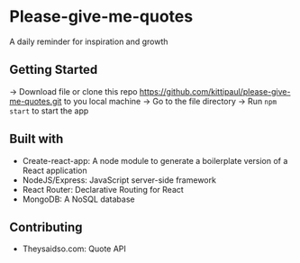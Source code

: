 # Please-give-me-quotes
A daily reminder for inspiration and growth

## Getting Started
-> Download file or clone this repo https://github.com/kittipaul/please-give-me-quotes.git to you local machine
 -> Go to the file directory
  -> Run `npm start` to start the app
  
## Built with
* Create-react-app: A node module to generate a boilerplate version of a React application
* NodeJS/Express: JavaScript server-side framework 
* React Router: Declarative Routing for React 
* MongoDB: A NoSQL database

## Contributing
* Theysaidso.com: Quote API

